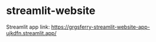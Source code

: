 # streamlit-website
Streamlit app link: https://grgsferry-streamlit-website-app-ujkdfn.streamlit.app/
